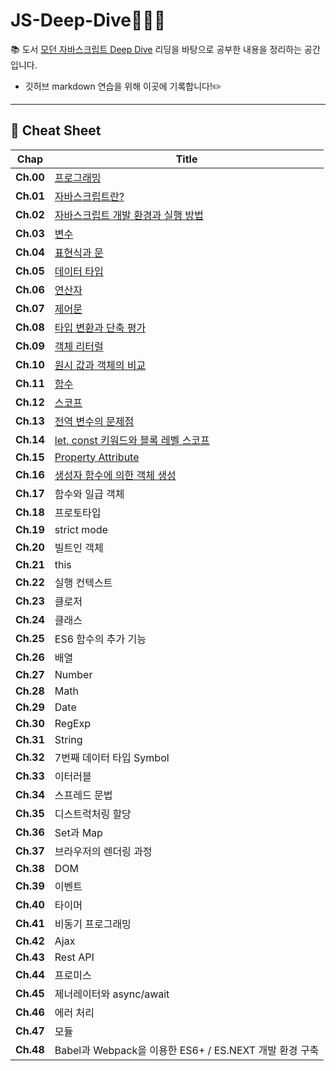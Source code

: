 # **JS-Deep-Dive**🧑🏻‍💻
📚 도서 [모던 자바스크립트 Deep Dive](http://www.yes24.com/Product/Goods/92742567) 리딩을 바탕으로 공부한 내용을 정리하는 공간입니다. </br>
* 깃허브 markdown 연습을 위해 이곳에 기록합니다!✏️

---

## **📖 Cheat Sheet**
|**Chap**|**Title**|
|------|-----|
|**Ch.00**|[프로그래밍](https://github.com/hyung6370/js-Deep-Dive/blob/master/chapter%20cheat/01_%ED%94%84%EB%A1%9C%EA%B7%B8%EB%9E%98%EB%B0%8D.md)|
|**Ch.01**|[자바스크립트란?](https://github.com/hyung6370/js-Deep-Dive/blob/master/chapter%20cheat/02_%EC%9E%90%EB%B0%94%EC%8A%A4%ED%81%AC%EB%A6%BD%ED%8A%B8%EB%9E%80%3F.md)|
|**Ch.02**|[자바스크립트 개발 환경과 실행 방법]()|
|**Ch.03**|[변수](https://github.com/hyung6370/js-Deep-Dive/blob/master/chapter%20cheat/04.%EB%B3%80%EC%88%98/04_%EB%B3%80%EC%88%98.md)|
|**Ch.04**|[표현식과 문](https://github.com/hyung6370/js-Deep-Dive/blob/master/chapter%20cheat/04.%ED%91%9C%ED%98%84%EC%8B%9D%EA%B3%BC%20%EB%AC%B8/04_%ED%91%9C%ED%98%84%EC%8B%9D%EA%B3%BC%EB%AC%B8.md)|
|**Ch.05**|[데이터 타입](https://github.com/hyung6370/js-Deep-Dive/blob/master/chapter%20cheat/06.%EB%8D%B0%EC%9D%B4%ED%84%B0%20%ED%83%80%EC%9E%85/06_%EB%8D%B0%EC%9D%B4%ED%84%B0%ED%83%80%EC%9E%85.md)|
|**Ch.06**|[연산자](https://github.com/hyung6370/js-Deep-Dive/blob/master/chapter%20cheat/06.%EC%97%B0%EC%82%B0%EC%9E%90/06_%EC%97%B0%EC%82%B0%EC%9E%90.md)|
|**Ch.07**|[제어문](https://github.com/hyung6370/js-Deep-Dive/blob/master/chapter%20cheat/07.%EC%A0%9C%EC%96%B4%EB%AC%B8/07_%EC%A0%9C%EC%96%B4%EB%AC%B8.md)|
|**Ch.08**|[타입 변환과 단축 평가](https://github.com/hyung6370/js-Deep-Dive/blob/master/chapter%20cheat/08.%ED%83%80%EC%9E%85%EB%B3%80%ED%99%98%EA%B3%BC%EB%8B%A8%EC%B6%95%ED%8F%89%EA%B0%80/08_%ED%83%80%EC%9E%85%EB%B3%80%ED%99%98%EA%B3%BC%EB%8B%A8%EC%B6%95%ED%8F%89%EA%B0%80.md)|
|**Ch.09**|[객체 리터럴](https://github.com/hyung6370/js-Deep-Dive/blob/master/chapter%20cheat/09.%EA%B0%9D%EC%B2%B4%20%EB%A6%AC%ED%84%B0%EB%9F%B4/09_%EA%B0%9D%EC%B2%B4%EB%A6%AC%ED%84%B0%EB%9F%B4.md)|
|**Ch.10**|[원시 값과 객체의 비교](https://github.com/hyung6370/js-Deep-Dive/blob/master/chapter%20cheat/10.%EC%9B%90%EC%8B%9C%EA%B0%92%EA%B3%BC%20%EA%B0%9D%EC%B2%B4%EC%9D%98%20%EB%B9%84%EA%B5%90/10_%EC%9B%90%EC%8B%9C%EA%B0%92%EA%B3%BC%EA%B0%9D%EC%B2%B4%EC%9D%98%EB%B9%84%EA%B5%90.md)|
|**Ch.11**|[함수](https://github.com/hyung6370/js-Deep-Dive/blob/master/chapter%20cheat/11.%ED%95%A8%EC%88%98/11_%ED%95%A8%EC%88%98.md)|
|**Ch.12**|[스코프](https://github.com/hyung6370/js-Deep-Dive/blob/master/chapter%20cheat/12.%EC%8A%A4%EC%BD%94%ED%94%84/12_%EC%8A%A4%EC%BD%94%ED%94%84.md)|
|**Ch.13**|[전역 변수의 문제점](https://github.com/hyung6370/js-Deep-Dive/blob/master/chapter%20cheat/13.%EC%A0%84%EC%97%AD%20%EB%B3%80%EC%88%98%EC%9D%98%20%EB%AC%B8%EC%A0%9C%EC%A0%90/13_%EC%A0%84%EC%97%AD%EB%B3%80%EC%88%98%EC%9D%98%EB%AC%B8%EC%A0%9C%EC%A0%90.md)|
|**Ch.14**|[let, const 키워드와 블록 레벨 스코프](https://github.com/hyung6370/js-Deep-Dive/blob/master/chapter%20cheat/14.let%2C%20const%20%ED%82%A4%EC%9B%8C%EB%93%9C%EC%99%80%20%EB%B8%94%EB%A1%9D%20%EB%A0%88%EB%B2%A8%20%EC%8A%A4%EC%BD%94%ED%94%84/let%2Cconst%ED%82%A4%EC%9B%8C%EB%93%9C%EC%99%80%EB%B8%94%EB%A1%9D%EB%A0%88%EB%B2%A8%EC%8A%A4%EC%BD%94%ED%94%84.md)|
|**Ch.15**|[Property Attribute](https://github.com/hyung6370/js-Deep-Dive/blob/master/chapter%20cheat/15.%ED%94%84%EB%A1%9C%ED%8D%BC%ED%8B%B0%20%EC%96%B4%ED%8A%B8%EB%A6%AC%EB%B7%B0%ED%8A%B8/15_%ED%94%84%EB%A1%9C%ED%8D%BC%ED%8B%B0%EC%96%B4%ED%8A%B8%EB%A6%AC%EB%B7%B0%ED%84%B0.md)|
|**Ch.16**|[생성자 함수에 의한 객체 생성](https://github.com/hyung6370/js-Deep-Dive/blob/master/chapter%20cheat/16.%EC%83%9D%EC%84%B1%EC%9E%90%20%ED%95%A8%EC%88%98%EC%97%90%20%EC%9D%98%ED%95%9C%20%EA%B0%9D%EC%B2%B4%20%EC%83%9D%EC%84%B1/16_%EC%83%9D%EC%84%B1%EC%9E%90%ED%95%A8%EC%88%98%EC%97%90%EC%9D%98%ED%95%9C%EA%B0%9D%EC%B2%B4%EC%83%9D%EC%84%B1.md)|
|**Ch.17**|함수와 일급 객체|
|**Ch.18**|프로토타입|
|**Ch.19**|strict mode|
|**Ch.20**|빌트인 객체|
|**Ch.21**|this|
|**Ch.22**|실행 컨텍스트|
|**Ch.23**|클로저|
|**Ch.24**|클래스|
|**Ch.25**|ES6 함수의 추가 기능|
|**Ch.26**|배열|
|**Ch.27**|Number|
|**Ch.28**|Math|
|**Ch.29**|Date|
|**Ch.30**|RegExp|
|**Ch.31**|String|
|**Ch.32**|7번째 데이터 타입 Symbol|
|**Ch.33**|이터러블|
|**Ch.34**|스프레드 문법|
|**Ch.35**|디스트럭처링 할당|
|**Ch.36**|Set과 Map|
|**Ch.37**|브라우저의 렌더링 과정|
|**Ch.38**|DOM|
|**Ch.39**|이벤트|
|**Ch.40**|타이머|
|**Ch.41**|비동기 프로그래밍|
|**Ch.42**|Ajax|
|**Ch.43**|Rest API|
|**Ch.44**|프로미스|
|**Ch.45**|제너레이터와 async/await|
|**Ch.46**|에러 처리|
|**Ch.47**|모듈|
|**Ch.48**|Babel과 Webpack을 이용한 ES6+ / ES.NEXT 개발 환경 구축|

